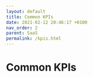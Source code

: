 ```yaml
---
layout: default
title: Common KPIs
date: 2021-02-12 20:46:17 +0100
nav_order: 2
parent: SaaS
permalink: /kpis.html
---
```


# Common KPIs


